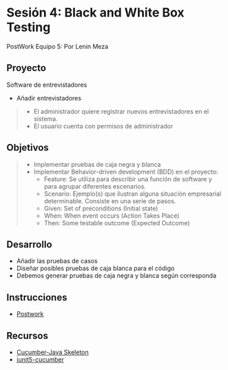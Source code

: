 # Sesión 4: Black and White Box Testing

PostWork Equipo 5: Por Lenin Meza

## Proyecto

Software de entrevistadores

- Añadir entrevistadores
> - El administrador quiere registrar nuevos entrevistadores en el sistema.
> - El usuario cuenta con permisos de administrador

## Objetivos

> - Implementar pruebas de caja negra y blanca
> - Implementar Behavior-driven development (BDD) en el proyecto:
>   - Feature: Se utiliza para describir una función de software y para agrupar diferentes escenarios.
>   - Scenario: Ejemplo(s) que ilustran alguna situación empresarial determinable. Consiste en una serie de pasos.
>   - Given: Set of preconditions (Initial state)
>   - When: When event occurs (Action Takes Place)
>   - Then: Some testable outcome (Expected Outcome)

## Desarrollo

- Añadir las pruebas de casos
- Diseñar posibles pruebas de caja blanca para el código
- Debemos generar pruebas de caja negra y blanca según corresponda

## Instrucciones

- [Postwork](https://github.com/beduExpert/Java-Testing-Santander-2022/tree/main/Sesion-04/Postwork)

## Recursos

- [Cucumber-Java Skeleton](https://github.com/cucumber/cucumber-java-skeleton)
- [junit5-cucumber](https://github.com/bonigarcia/mastering-junit5/tree/master/junit5-cucumber)
